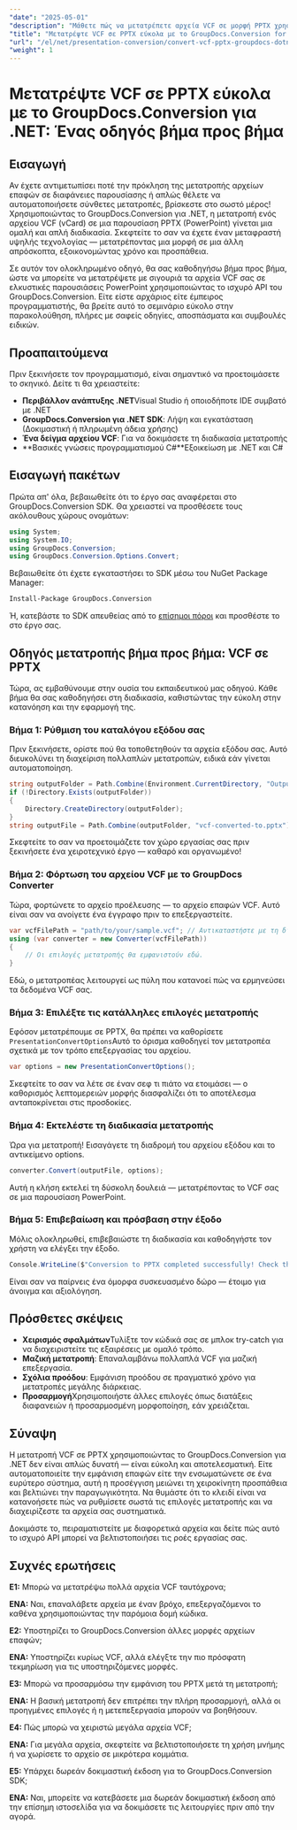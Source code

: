 ```yaml
---
"date": "2025-05-01"
"description": "Μάθετε πώς να μετατρέπετε αρχεία VCF σε μορφή PPTX χρησιμοποιώντας το GroupDocs.Conversion για .NET. Αυτός ο οδηγός βήμα προς βήμα καλύπτει την εγκατάσταση, τη μετατροπή και την ενσωμάτωση στις εφαρμογές σας."
"title": "Μετατρέψτε VCF σε PPTX εύκολα με το GroupDocs.Conversion for .NET™&#58; Ένας οδηγός βήμα προς βήμα"
"url": "/el/net/presentation-conversion/convert-vcf-pptx-groupdocs-dotnet/"
"weight": 1
---
```


# Μετατρέψτε VCF σε PPTX εύκολα με το GroupDocs.Conversion για .NET: Ένας οδηγός βήμα προς βήμα

## Εισαγωγή

Αν έχετε αντιμετωπίσει ποτέ την πρόκληση της μετατροπής αρχείων επαφών σε διαφάνειες παρουσίασης ή απλώς θέλετε να αυτοματοποιήσετε σύνθετες μετατροπές, βρίσκεστε στο σωστό μέρος! Χρησιμοποιώντας το GroupDocs.Conversion για .NET, η μετατροπή ενός αρχείου VCF (vCard) σε μια παρουσίαση PPTX (PowerPoint) γίνεται μια ομαλή και απλή διαδικασία. Σκεφτείτε το σαν να έχετε έναν μεταφραστή υψηλής τεχνολογίας — μετατρέποντας μια μορφή σε μια άλλη απρόσκοπτα, εξοικονομώντας χρόνο και προσπάθεια. 

Σε αυτόν τον ολοκληρωμένο οδηγό, θα σας καθοδηγήσω βήμα προς βήμα, ώστε να μπορείτε να μετατρέψετε με σιγουριά τα αρχεία VCF σας σε ελκυστικές παρουσιάσεις PowerPoint χρησιμοποιώντας το ισχυρό API του GroupDocs.Conversion. Είτε είστε αρχάριος είτε έμπειρος προγραμματιστής, θα βρείτε αυτό το σεμινάριο εύκολο στην παρακολούθηση, πλήρες με σαφείς οδηγίες, αποσπάσματα και συμβουλές ειδικών.


## Προαπαιτούμενα

Πριν ξεκινήσετε τον προγραμματισμό, είναι σημαντικό να προετοιμάσετε το σκηνικό. Δείτε τι θα χρειαστείτε:

- **Περιβάλλον ανάπτυξης .NET**Visual Studio ή οποιοδήποτε IDE συμβατό με .NET
- **GroupDocs.Conversion για .NET SDK**: Λήψη και εγκατάσταση (Δοκιμαστική ή πληρωμένη άδεια χρήσης)
- **Ένα δείγμα αρχείου VCF**: Για να δοκιμάσετε τη διαδικασία μετατροπής
- **Βασικές γνώσεις προγραμματισμού C#**Εξοικείωση με .NET και C#


## Εισαγωγή πακέτων

Πρώτα απ' όλα, βεβαιωθείτε ότι το έργο σας αναφέρεται στο GroupDocs.Conversion SDK. Θα χρειαστεί να προσθέσετε τους ακόλουθους χώρους ονομάτων:

```csharp
using System;
using System.IO;
using GroupDocs.Conversion;
using GroupDocs.Conversion.Options.Convert;
```

Βεβαιωθείτε ότι έχετε εγκαταστήσει το SDK μέσω του NuGet Package Manager:

```bash
Install-Package GroupDocs.Conversion
```

Ή, κατεβάστε το SDK απευθείας από το [επίσημοι πόροι](https://releases.groupdocs.com/conversion/net/) και προσθέστε το στο έργο σας.


## Οδηγός μετατροπής βήμα προς βήμα: VCF σε PPTX

Τώρα, ας εμβαθύνουμε στην ουσία του εκπαιδευτικού μας οδηγού. Κάθε βήμα θα σας καθοδηγήσει στη διαδικασία, καθιστώντας την εύκολη στην κατανόηση και την εφαρμογή της.


### Βήμα 1: Ρύθμιση του καταλόγου εξόδου σας

Πριν ξεκινήσετε, ορίστε πού θα τοποθετηθούν τα αρχεία εξόδου σας. Αυτό διευκολύνει τη διαχείριση πολλαπλών μετατροπών, ειδικά εάν γίνεται αυτοματοποίηση.

```csharp
string outputFolder = Path.Combine(Environment.CurrentDirectory, "Output");
if (!Directory.Exists(outputFolder))
{
    Directory.CreateDirectory(outputFolder);
}
string outputFile = Path.Combine(outputFolder, "vcf-converted-to.pptx");
```

Σκεφτείτε το σαν να προετοιμάζετε τον χώρο εργασίας σας πριν ξεκινήσετε ένα χειροτεχνικό έργο — καθαρό και οργανωμένο!


### Βήμα 2: Φόρτωση του αρχείου VCF με το GroupDocs Converter

Τώρα, φορτώνετε το αρχείο προέλευσης — το αρχείο επαφών VCF. Αυτό είναι σαν να ανοίγετε ένα έγγραφο πριν το επεξεργαστείτε.

```csharp
var vcfFilePath = "path/to/your/sample.vcf"; // Αντικαταστήστε με τη διαδρομή του αρχείου προέλευσης
using (var converter = new Converter(vcfFilePath))
{
    // Οι επιλογές μετατροπής θα εμφανιστούν εδώ.
}
```

Εδώ, ο μετατροπέας λειτουργεί ως πύλη που κατανοεί πώς να ερμηνεύσει τα δεδομένα VCF σας.


### Βήμα 3: Επιλέξτε τις κατάλληλες επιλογές μετατροπής

Εφόσον μετατρέπουμε σε PPTX, θα πρέπει να καθορίσετε `PresentationConvertOptions`Αυτό το όρισμα καθοδηγεί τον μετατροπέα σχετικά με τον τρόπο επεξεργασίας του αρχείου.

```csharp
var options = new PresentationConvertOptions();
```

Σκεφτείτε το σαν να λέτε σε έναν σεφ τι πιάτο να ετοιμάσει — ο καθορισμός λεπτομερειών μορφής διασφαλίζει ότι το αποτέλεσμα ανταποκρίνεται στις προσδοκίες.


### Βήμα 4: Εκτελέστε τη διαδικασία μετατροπής

Ώρα για μετατροπή! Εισαγάγετε τη διαδρομή του αρχείου εξόδου και το αντικείμενο options.

```csharp
converter.Convert(outputFile, options);
```

Αυτή η κλήση εκτελεί τη δύσκολη δουλειά — μετατρέποντας το VCF σας σε μια παρουσίαση PowerPoint.


### Βήμα 5: Επιβεβαίωση και πρόσβαση στην έξοδο

Μόλις ολοκληρωθεί, επιβεβαιώστε τη διαδικασία και καθοδηγήστε τον χρήστη να ελέγξει την έξοδο.

```csharp
Console.WriteLine($"Conversion to PPTX completed successfully! Check the output at {outputFolder}");
```

Είναι σαν να παίρνεις ένα όμορφα συσκευασμένο δώρο — έτοιμο για άνοιγμα και αξιολόγηση.


## Πρόσθετες σκέψεις

- **Χειρισμός σφαλμάτων**Τυλίξτε τον κώδικά σας σε μπλοκ try-catch για να διαχειριστείτε τις εξαιρέσεις με ομαλό τρόπο.
- **Μαζική μετατροπή**: Επαναλαμβάνω πολλαπλά VCF για μαζική επεξεργασία.
- **Σχόλια προόδου**: Εμφάνιση προόδου σε πραγματικό χρόνο για μετατροπές μεγάλης διάρκειας.
- **Προσαρμογή**Χρησιμοποιήστε άλλες επιλογές όπως διατάξεις διαφανειών ή προσαρμοσμένη μορφοποίηση, εάν χρειάζεται.


## Σύναψη

Η μετατροπή VCF σε PPTX χρησιμοποιώντας το GroupDocs.Conversion για .NET δεν είναι απλώς δυνατή — είναι εύκολη και αποτελεσματική. Είτε αυτοματοποιείτε την εμφάνιση επαφών είτε την ενσωματώνετε σε ένα ευρύτερο σύστημα, αυτή η προσέγγιση μειώνει τη χειροκίνητη προσπάθεια και βελτιώνει την παραγωγικότητα. Να θυμάστε ότι το κλειδί είναι να κατανοήσετε πώς να ρυθμίσετε σωστά τις επιλογές μετατροπής και να διαχειρίζεστε τα αρχεία σας συστηματικά.

Δοκιμάστε το, πειραματιστείτε με διαφορετικά αρχεία και δείτε πώς αυτό το ισχυρό API μπορεί να βελτιστοποιήσει τις ροές εργασίας σας.


## Συχνές ερωτήσεις

**Ε1:** Μπορώ να μετατρέψω πολλά αρχεία VCF ταυτόχρονα;  

**ΕΝΑ:** Ναι, επαναλάβετε αρχεία με έναν βρόχο, επεξεργαζόμενοι το καθένα χρησιμοποιώντας την παρόμοια δομή κώδικα.

**Ε2:** Υποστηρίζει το GroupDocs.Conversion άλλες μορφές αρχείων επαφών;  

**ΕΝΑ:** Υποστηρίζει κυρίως VCF, αλλά ελέγξτε την πιο πρόσφατη τεκμηρίωση για τις υποστηριζόμενες μορφές.

**Ε3:** Μπορώ να προσαρμόσω την εμφάνιση του PPTX μετά τη μετατροπή;  

**ΕΝΑ:** Η βασική μετατροπή δεν επιτρέπει την πλήρη προσαρμογή, αλλά οι προηγμένες επιλογές ή η μετεπεξεργασία μπορούν να βοηθήσουν.

**Ε4:** Πώς μπορώ να χειριστώ μεγάλα αρχεία VCF;  

**ΕΝΑ:** Για μεγάλα αρχεία, σκεφτείτε να βελτιστοποιήσετε τη χρήση μνήμης ή να χωρίσετε το αρχείο σε μικρότερα κομμάτια.

**Ε5:** Υπάρχει δωρεάν δοκιμαστική έκδοση για το GroupDocs.Conversion SDK;  

**ΕΝΑ:** Ναι, μπορείτε να κατεβάσετε μια δωρεάν δοκιμαστική έκδοση από την επίσημη ιστοσελίδα για να δοκιμάσετε τις λειτουργίες πριν από την αγορά.